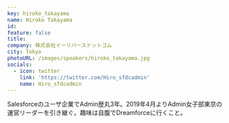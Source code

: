 ```yaml
---
key: hiroko_takayama
name: Hiroko Takayama
id:
feature: false
title:
company: 株式会社イーリバースドットコム
city: Tokyo
photoURL: /images/speakers/hiroko_takayama.jpg
socials:
  - icon: twitter
    link: 'https://twitter.com/Hiro_sfdcadmin'
    name: Hiro_sfdcadmin
---
```

Salesforceのユーザ企業でAdmin歴丸3年。2019年4月よりAdmin女子部東京の運営リーダーを引き継ぐ。趣味は自腹でDreamforceに行くこと。